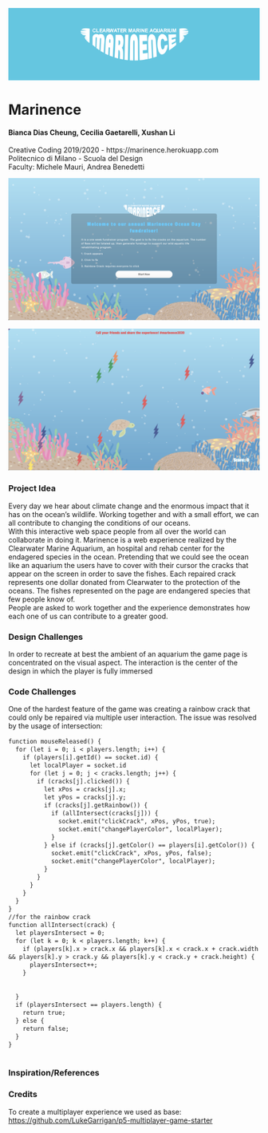 ![](ReadMe/logo.svg)
<h1> Marinence </h1> 

<h4> Bianca Dias Cheung, Cecilia Gaetarelli, Xushan Li </h4> 

<p> Creative Coding 2019/2020 - https://marinence.herokuapp.com 
<br>Politecnico di Milano - Scuola del Design 
<br>Faculty: Michele Mauri, Andrea Benedetti  </p> 

![](ReadMe/landing.png)

![](ReadMe/gamepage.png)

<h3> Project Idea </h3> 

Every day we hear about climate change and the enormous impact that it has on the ocean’s wildlife. Working together and with a small effort, we can all contribute to changing the conditions of our oceans.<br>
With this interactive web space people from all over the world can collaborate in doing it. Marinence is a web experience realized by the Clearwater Marine Aquarium, an hospital and rehab center for the endagered species in the ocean. 
Pretending that we could see the ocean like an aquarium the users have to cover with their cursor the cracks that appear on the screen in order to save the fishes. Each repaired crack represents one dollar donated from Clearwater to the protection of the oceans. The fishes represented on the page are endangered species that few people know of. <br> 
People are asked to work together and the experience demonstrates how each one of us can contribute to a greater good. 

<h3> Design Challenges </h3>

In order to recreate at best the ambient of an aquarium the game page is concentrated on the visual aspect. The interaction is the center of the design in which the player is fully immersed 

<h3> Code Challenges </h3>

One of the hardest feature of the game was creating a rainbow crack that could only be repaired via multiple user interaction. The issue was resolved by the usage of intersection: 
```
function mouseReleased() {
  for (let i = 0; i < players.length; i++) {
    if (players[i].getId() == socket.id) {
      let localPlayer = socket.id
      for (let j = 0; j < cracks.length; j++) {
        if (cracks[j].clicked()) {
          let xPos = cracks[j].x;
          let yPos = cracks[j].y;
          if (cracks[j].getRainbow()) {
            if (allIntersect(cracks[j])) {
              socket.emit("clickCrack", xPos, yPos, true);
              socket.emit("changePlayerColor", localPlayer);
            }
          } else if (cracks[j].getColor() == players[i].getColor()) {
            socket.emit("clickCrack", xPos, yPos, false);
            socket.emit("changePlayerColor", localPlayer);
          }
        }
      }
    }
  }
}
//for the rainbow crack
function allIntersect(crack) {
  let playersIntersect = 0;
  for (let k = 0; k < players.length; k++) {
    if (players[k].x > crack.x && players[k].x < crack.x + crack.width && players[k].y > crack.y && players[k].y < crack.y + crack.height) {
      playersIntersect++;
    }


  }
  if (playersIntersect == players.length) {
    return true;
  } else {
    return false;
  }
}


```

<h3> Inspiration/References </h3>

<h3> Credits </h3>

To create a multiplayer experience we used as base:<br>
https://github.com/LukeGarrigan/p5-multiplayer-game-starter
